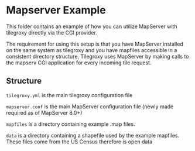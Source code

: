 # Mapserver Example

This folder contains an example of how you can utilize MapServer with tilegroxy directly via the CGI provider.  

The requirement for using this setup is that you have MapServer installed on the same system as tilegroxy and you have mapfiles accessible in a consistent directory structure.  Tilegroxy uses MapServer by making calls to the mapserv CGI application for every incoming tile request.

## Structure

`tilegroxy.yml` is the main tilegroxy configuration file

`mapserver.conf` is the main MapServer configuration file (newly made required as of MapServer 8.0+)

`mapfiles` is a directory containing example .map files. 

`data` is a directory containing a shapefile used by the example mapfiles. These files come from the US Census therefore is open data 